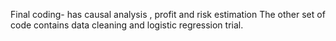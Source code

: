 Final coding- has causal analysis , profit and risk estimation
The other set of code contains data cleaning and logistic regression trial. 
